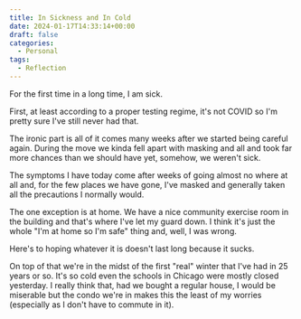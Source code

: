 ```yaml
---
title: In Sickness and In Cold
date: 2024-01-17T14:33:14+00:00
draft: false
categories:
  - Personal
tags:
  - Reflection
---
```


For the first time in a long time, I am sick.

First, at least according to a proper testing regime, it's not COVID so I'm pretty sure I've still never had that.

The ironic part is all of it comes many weeks after we started being careful again. During the move we kinda fell apart with masking and all and took far more chances than we should have yet, somehow, we weren't sick.

The symptoms I have today come after weeks of going almost no where at all and, for the few places we have gone, I've masked and generally taken all the precautions I normally would.

The one exception is at home. We have a nice community exercise room in the building and that's where I've let my guard down. I think it's just the whole "I'm at home so I'm safe" thing and, well, I was wrong.

Here's to hoping whatever it is doesn't last long because it sucks.

On top of that we're in the midst of the first "real" winter that I've had in 25 years or so. It's so cold even the schools in Chicago were mostly closed yesterday. I really think that, had we bought a regular house, I would be miserable but the condo we're in makes this the least of my worries (especially as I don't have to commute in it).